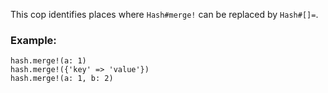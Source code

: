 This cop identifies places where `Hash#merge!` can be replaced by
`Hash#[]=`.

### Example:
    hash.merge!(a: 1)
    hash.merge!({'key' => 'value'})
    hash.merge!(a: 1, b: 2)